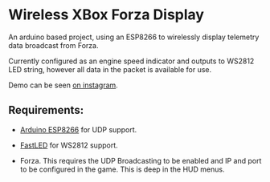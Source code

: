 # Wireless XBox Forza Display
An arduino based project, using an ESP8266 to wirelessly display telemetry data broadcast from Forza.

Currently configured as an engine speed indicator and outputs to WS2812 LED string, however all data in the packet is available for use.

Demo can be seen [on instagram](https://www.instagram.com/p/CAkvRcDFVOZ/).

## Requirements:

* [Arduino ESP8266](https://github.com/esp8266/Arduino) for UDP support.

* [FastLED](https://github.com/FastLED/FastLED) for WS2812 support.

* Forza. This requires the UDP Broadcasting to be enabled and IP and port to be configured in the game. This is deep in the HUD menus.
